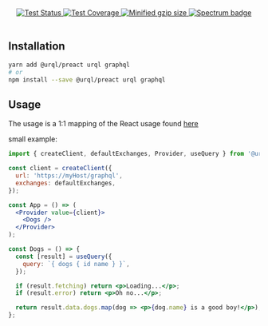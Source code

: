 <div align="center">
  <br />
  <br />
  <a href="https://travis-ci.org/JoviDeCroock/preact-urql">
    <img alt="Test Status" src="https://api.travis-ci.org/JoviDeCroock/preact-urql.svg?branch=master" />
  </a>
  <a href="https://codecov.io/gh/JoviDeCroock/preact-urql">
    <img alt="Test Coverage" src="https://codecov.io/gh/JoviDeCroock/preact-urql/branch/master/graph/badge.svg" />
  </a>
  <a href="https://bundlephobia.com/result?p=@urql/preact">
    <img alt="Minified gzip size" src="https://img.shields.io/bundlephobia/minzip/@urql/preact.svg?label=gzip%20size" />
  </a>
  <a href="https://spectrum.chat/urql">
    <img alt="Spectrum badge" src="https://withspectrum.github.io/badge/badge.svg" />
  </a>
  <br />
  <br />
</div>

## Installation

```sh
yarn add @urql/preact urql graphql
# or
npm install --save @urql/preact urql graphql
```

## Usage

The usage is a 1:1 mapping of the React usage found [here](https://formidable.com/open-source/urql/docs)

small example:

```jsx
import { createClient, defaultExchanges, Provider, useQuery } from '@urql/preact';

const client = createClient({
  url: 'https://myHost/graphql',
  exchanges: defaultExchanges,
});

const App = () => (
  <Provider value={client}>
    <Dogs />
  </Provider>
);

const Dogs = () => {
  const [result] = useQuery({
    query: `{ dogs { id name } }`,
  });

  if (result.fetching) return <p>Loading...</p>;
  if (result.error) return <p>Oh no...</p>;

  return result.data.dogs.map(dog => <p>{dog.name} is a good boy!</p>);
};
```
